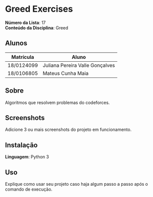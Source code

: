 # Greed Exercises

**Número da Lista**: 17<br>
**Conteúdo da Disciplina**: Greed<br>

## Alunos
|Matrícula | Aluno |
| -- | -- |
| 18/0124099  |  Juliana Pereira Valle Gonçalves |
| 18/0106805  |  Mateus Cunha Maia |

## Sobre 
Algoritmos que resolvem problemas do codeforces.

## Screenshots
Adicione 3 ou mais screenshots do projeto em funcionamento.

## Instalação 
**Linguagem**: Python 3<br>

## Uso 
Explique como usar seu projeto caso haja algum passo a passo após o comando de execução.




